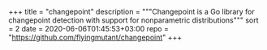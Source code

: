 +++
title = "changepoint"
description = """Changepoint is a Go library for changepoint detection
with support for nonparametric distributions"""
sort = 2
date = 2020-06-06T01:45:53+03:00
repo = "https://github.com/flyingmutant/changepoint"
+++
